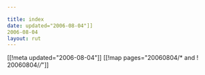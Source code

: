 ```yaml
---

title: index
date: updated="2006-08-04"]]
2006-08-04
layout: rut
---
```


[[!meta updated="2006-08-04"]]
[[!map pages="20060804/* and ! 20060804/*/*"]]
